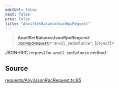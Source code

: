 ```yaml
---
editUrl: false
next: false
prev: false
title: "AnvilSetBalanceJsonRpcRequest"
---
```


> **AnvilSetBalanceJsonRpcRequest**: [`JsonRpcRequest`](/reference/jsonrpc/type-aliases/jsonrpcrequest/)\<`"anvil_setBalance"`, [`object`]\>

JSON-RPC request for `anvil_setBalance` method

## Source

[requests/AnvilJsonRpcRequest.ts:85](https://github.com/evmts/tevm-monorepo/blob/main/packages/procedures-types/src/requests/AnvilJsonRpcRequest.ts#L85)
